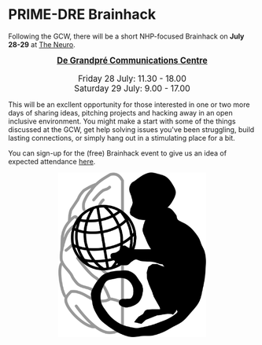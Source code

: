 # PRIME-DRE Brainhack     
Following the GCW, there will be a short NHP-focused Brainhack on **July 28-29** at [The Neuro](https://www.mcgill.ca/neuro/).

<p align="center">
     <b><big><a href="https://www.mcgill.ca/neuro/about/contact/find-us/wayfinding">De Grandpré Communications Centre</a></big></b>
          </br></br><big>
          Friday 28 July: 11.30 - 18.00 </br>       
          Saturday 29 July: 9.00 - 17.00 </big>
</p>
      
This will be an excllent opportunity for those interested in one or two more days of sharing ideas, pitching projects and hacking away in an open inclusive environment.
You might make a start with some of the things discussed at the GCW, get help solving issues you've been struggling, build lasting connections, or simply hang out in a stimulating place for a bit.     

You can sign-up for the (free) Brainhack event to give us an idea of expected attendance [here](https://forms.gle/aeG5hg7qSvxjbTZu5).

<p align="center">
  <img width="300" src="https://github.com/PRIME-RE/prime-re.github.io/blob/master/images/brainhack.png?raw=true">
</p>

